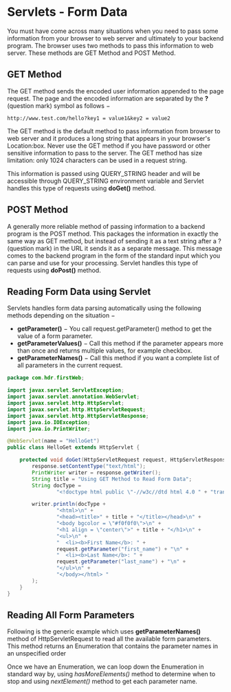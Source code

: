 # Servlets - Form Data

You must have come across many situations when you need to pass some information from your browser to web server and ultimately to your backend program. The browser uses two methods to pass this information to web server. These methods are GET Method and POST Method.

## GET Method

The GET method sends the encoded user information appended to the page request. The page and the encoded information are separated by the **?**(question mark) symbol as follows −

```
http://www.test.com/hello?key1 = value1&key2 = value2
```

The GET method is the default method to pass information from browser to web server and it produces a long string that appears in your browser's Location:box. Never use the GET method if you have password or other sensitive information to pass to the server. The GET method has size limitation: only 1024 characters can be used in a request string.

This information is passed using QUERY_STRING header and will be accessible through QUERY_STRING environment variable and Servlet handles this type of requests using **doGet()** method.

## POST Method

A generally more reliable method of passing information to a backend program is the POST method. This packages the information in exactly the same way as GET method, but instead of sending it as a text string after a ? (question mark) in the URL it sends it as a separate message. This message comes to the backend program in the form of the standard input which you can parse and use for your processing. Servlet handles this type of requests using **doPost()** method.

## Reading Form Data using Servlet

Servlets handles form data parsing automatically using the following methods depending on the situation −

- **getParameter()** − You call request.getParameter() method to get the value of a form parameter.
- **getParameterValues()** − Call this method if the parameter appears more than once and returns multiple values, for example checkbox.
- **getParameterNames()** − Call this method if you want a complete list of all parameters in the current request.

```java
package com.hdr.firstWeb;

import javax.servlet.ServletException;
import javax.servlet.annotation.WebServlet;
import javax.servlet.http.HttpServlet;
import javax.servlet.http.HttpServletRequest;
import javax.servlet.http.HttpServletResponse;
import java.io.IOException;
import java.io.PrintWriter;

@WebServlet(name = "HelloGet")
public class HelloGet extends HttpServlet {

    protected void doGet(HttpServletRequest request, HttpServletResponse response) throws ServletException, IOException {
        response.setContentType("text/html");
        PrintWriter writer = response.getWriter();
        String title = "Using GET Method to Read Form Data";
        String docType =
                "<!doctype html public \"-//w3c//dtd html 4.0 " + "transitional//en\">\n";

        writer.println(docType +
                "<html>\n" +
                "<head><title>" + title + "</title></head>\n" +
                "<body bgcolor = \"#f0f0f0\">\n" +
                "<h1 align = \"center\">" + title + "</h1>\n" +
                "<ul>\n" +
                "  <li><b>First Name</b>: " +
                request.getParameter("first_name") + "\n" +
                "  <li><b>Last Name</b>: " +
                request.getParameter("last_name") + "\n" +
                "</ul>\n" +
                "</body></html> "
        );
    }
}
```



## Reading All Form Parameters

Following is the generic example which uses **getParameterNames()** method of HttpServletRequest to read all the available form parameters. This method returns an Enumeration that contains the parameter names in an unspecified order

Once we have an Enumeration, we can loop down the Enumeration in standard way by, using *hasMoreElements()* method to determine when to stop and using *nextElement()* method to get each parameter name.


